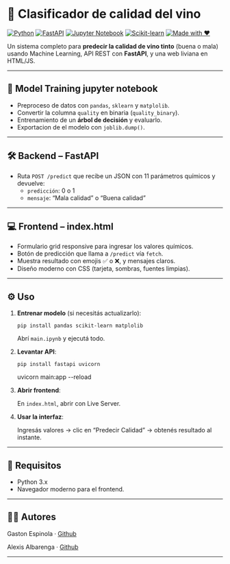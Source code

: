 # 🍷 Clasificador de calidad del vino

[![Python](https://img.shields.io/badge/Python-3.x-blue.svg)](https://www.python.org/)
[![FastAPI](https://img.shields.io/badge/FastAPI-🚀-green)](https://fastapi.tiangolo.com/)
[![Jupyter Notebook](https://img.shields.io/badge/Jupyter%20Notebook-📝-orange)](https://jupyter.org/)
[![Scikit-learn](https://img.shields.io/badge/Scikit--learn-💎-yellow)](https://scikit-learn.org/stable/)
[![Made with ❤️](https://img.shields.io/badge/Made%20with-%E2%9D%A4-red)](#)

Un sistema completo para **predecir la calidad de vino tinto** (buena o mala) usando Machine Learning, API REST con **FastAPI**, y una web liviana en HTML/JS.

---

## 🧠 Model Training jupyter notebook

- Preproceso de datos con `pandas`, `sklearn` y `matplolib`.
- Convertir la columna `quality` en binaria (`quality_binary`).
- Entrenamiento de un **árbol de decisión** y evaluarlo.
- Exportacion de el modelo con `joblib.dump()`.

---

## 🛠️ Backend – FastAPI

- Ruta `POST /predict` que recibe un JSON con 11 parámetros químicos y devuelve:
  - `predicción`: 0 o 1
  - `mensaje`: “Mala calidad” o “Buena calidad”

---

## 💻 Frontend – index.html

- Formulario grid responsive para ingresar los valores químicos.
- Botón de predicción que llama a `/predict` vía `fetch`.
- Muestra resultado con emojis ✅ o ❌, y mensajes claros.
- Diseño moderno con CSS (tarjeta, sombras, fuentes limpias).

---

## ⚙️ Uso

1. **Entrenar modelo** (si necesitás actualizarlo):

   ```
   pip install pandas scikit-learn matplolib
   ```

   Abrí `main.ipynb` y ejecutá todo.

2. **Levantar API**:

   ```
   pip install fastapi uvicorn
   ```

   uvicorn main:app --reload

3. **Abrir frontend**:

   En `index.html`, abrir con Live Server.

4. **Usar la interfaz**:

   Ingresás valores → clic en “Predecir Calidad” → obtenés resultado al instante.

---

## 🧩 Requisitos

- Python 3.x
- Navegador moderno para el frontend.

---

## 🧑‍💻 Autores

Gaston Espinola · [Github](https://github.com/GastonEspinola2)

Alexis Albarenga · [Github](https://github.com/Alexis217)

---
